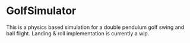# GolfSimulator
This is a physics based simulation for a double pendulum golf swing and ball flight. Landing & roll implementation is currently a wip. 

